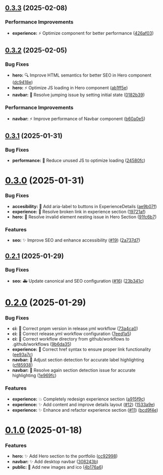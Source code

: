 ## [0.3.3](https://github.com/bmmedina99/porfolio-bmmedina/compare/v0.3.2...v0.3.3) (2025-02-08)


### Performance Improvements

* **experience:** :zap: Optimize component for better performance ([426af03](https://github.com/bmmedina99/porfolio-bmmedina/commit/426af031b26c3f3afabc1002c978d2e6c7d82828))

## [0.3.2](https://github.com/bmmedina99/porfolio-bmmedina/compare/v0.3.1...v0.3.2) (2025-02-05)


### Bug Fixes

* **hero:** :mag: Improve HTML semantics for better SEO in Hero component ([dc9418e](https://github.com/bmmedina99/porfolio-bmmedina/commit/dc9418eeee7b37e5a3a5fa7ea2399607e590a730))
* **hero:** :zap: Optimize JS loading in Hero component ([ab1ff5e](https://github.com/bmmedina99/porfolio-bmmedina/commit/ab1ff5e97e4694f8b989a50d4c1eb4663a7e5a76))
* **navbar:** :bug: Resolve jumping issue by setting initial state ([0182b39](https://github.com/bmmedina99/porfolio-bmmedina/commit/0182b3954eed23adf778eff0cdecd8cfcf0fb6e1))


### Performance Improvements

* **navbar:** :zap: Improve performance of Navbar component ([b60a0e5](https://github.com/bmmedina99/porfolio-bmmedina/commit/b60a0e5dbee826992927f93f895c23bde8e8ed3e))

## [0.3.1](https://github.com/bmmedina99/porfolio-bmmedina/compare/v0.3.0...v0.3.1) (2025-01-31)


### Bug Fixes

* **performance:** :bug: Reduce unused JS to optimize loading ([24580fc](https://github.com/bmmedina99/porfolio-bmmedina/commit/24580fc3990d1c24cb8f240031a61dc18c6dfdd6))

# [0.3.0](https://github.com/bmmedina99/porfolio-bmmedina/compare/v0.2.1...v0.3.0) (2025-01-31)


### Bug Fixes

* **accesibility:** :wrench: Add aria-label to buttons in ExperienceDetails ([ae9b07f](https://github.com/bmmedina99/porfolio-bmmedina/commit/ae9b07f7cfcb1b01edb85452ab773d595aed2185))
* **experience:** :bug: Resolve broken link in experience section ([19721af](https://github.com/bmmedina99/porfolio-bmmedina/commit/19721af010c8178be2803fcede6c1ea3ecd1f847))
* **hero:** :bug: Resolve invalid element nesting issue in Hero Section ([91fc6b7](https://github.com/bmmedina99/porfolio-bmmedina/commit/91fc6b780f8feb8118562b24d8d5f9c679a0a951))


### Features

* **seo:** :sparkles: Improve SEO and enhance accessibility ([#19](https://github.com/bmmedina99/porfolio-bmmedina/issues/19)) ([2a737d7](https://github.com/bmmedina99/porfolio-bmmedina/commit/2a737d78b638cf0c7c0909654a83cd1c7573caab))

## [0.2.1](https://github.com/bmmedina99/porfolio-bmmedina/compare/v0.2.0...v0.2.1) (2025-01-29)


### Bug Fixes

* **seo:** :ambulance: Update canonical and SEO configuration ([#16](https://github.com/bmmedina99/porfolio-bmmedina/issues/16)) ([23b341c](https://github.com/bmmedina99/porfolio-bmmedina/commit/23b341c57f9de5dce5fe4b7411df3a7929651802))

# [0.2.0](https://github.com/bmmedina99/porfolio-bmmedina/compare/v0.1.0...v0.2.0) (2025-01-29)


### Bug Fixes

* **ci:** :bug: Correct pnpm version in release.yml workflow ([73a4ca0](https://github.com/bmmedina99/porfolio-bmmedina/commit/73a4ca0a77e153356379d2706822b113117dd965))
* **ci:** :bug: Correct release.yml workflow configuration ([7eed1a5](https://github.com/bmmedina99/porfolio-bmmedina/commit/7eed1a52d370631b81b9d90f51c7e0a0c9fd1f8c))
* **ci:** :bug: Correct workflow directory from github/workflows to .github/workflows ([9b6da35](https://github.com/bmmedina99/porfolio-bmmedina/commit/9b6da355473299869ea0b334d2e3eaae8249bb21))
* **experience:** :bug: Correct href syntax to ensure proper link functionality ([ee93a7c](https://github.com/bmmedina99/porfolio-bmmedina/commit/ee93a7cfb562587ebf9cbe921fe1381de0b05c5a))
* **navbar:** :bug: Adjust section detection for accurate label highlighting ([cf85938](https://github.com/bmmedina99/porfolio-bmmedina/commit/cf859386096db6b041b9d23f80821f2b24b0ea47))
* **navbar:** :bug: Resolve again section detection issue for accurate highlighting ([1e969fc](https://github.com/bmmedina99/porfolio-bmmedina/commit/1e969fcb51702ef0136240302bf185028a0c150f))


### Features

* **experience:** :boom: Completely redesign experience section ([a915f9c](https://github.com/bmmedina99/porfolio-bmmedina/commit/a915f9c8797888ba6222902c6d1d7707d37eaa97))
* **experience:** :sparkles: Add content and improve details layout ([#12](https://github.com/bmmedina99/porfolio-bmmedina/issues/12)) ([1533a9e](https://github.com/bmmedina99/porfolio-bmmedina/commit/1533a9ebf11db6ca24b603e7b806e4fc19e79a49))
* **experience:** :sparkles: Enhance and refactor experience section ([#11](https://github.com/bmmedina99/porfolio-bmmedina/issues/11)) ([bcd9f4e](https://github.com/bmmedina99/porfolio-bmmedina/commit/bcd9f4e588a06d7cec2d061367467c87a470466e))

# [0.1.0](https://github.com/bmmedina99/porfolio-bmmedina/compare/v0.0.0...v0.1.0) (2025-01-18)


### Features

* **hero:** :sparkles: Add Hero section to the portfolio ([cc92998](https://github.com/bmmedina99/porfolio-bmmedina/commit/cc929983604c250968effe3349bff9d5182ace38))
* **navbar:** :sparkles: Add desktop navbar ([308243b](https://github.com/bmmedina99/porfolio-bmmedina/commit/308243b3c97698347a9636890aa8af8f41f2f007))
* **public:** :camera_flash: Add new images and ico ([4b176a6](https://github.com/bmmedina99/porfolio-bmmedina/commit/4b176a6109c8ff3adbc75106ff4a73e652233c96))
